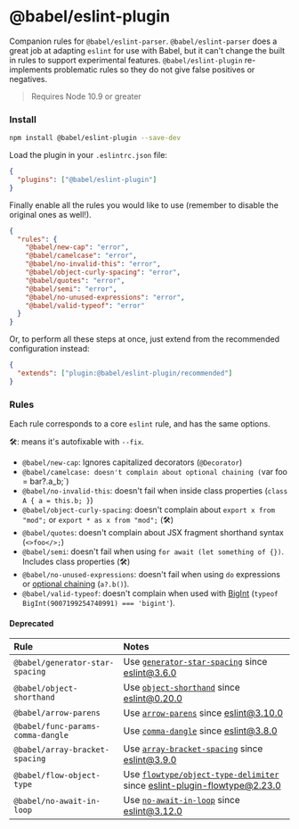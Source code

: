 # @babel/eslint-plugin

Companion rules for `@babel/eslint-parser`. `@babel/eslint-parser` does a great job at adapting `eslint`
for use with Babel, but it can't change the built in rules to support experimental features.
`@babel/eslint-plugin` re-implements problematic rules so they do not give false positives or negatives.

> Requires Node 10.9 or greater

### Install

```sh
npm install @babel/eslint-plugin --save-dev
```

Load the plugin in your `.eslintrc.json` file:

```json
{
  "plugins": ["@babel/eslint-plugin"]
}
```

Finally enable all the rules you would like to use (remember to disable the
original ones as well!).

```json
{
  "rules": {
    "@babel/new-cap": "error",
    "@babel/camelcase": "error",
    "@babel/no-invalid-this": "error",
    "@babel/object-curly-spacing": "error",
    "@babel/quotes": "error",
    "@babel/semi": "error",
    "@babel/no-unused-expressions": "error",
    "@babel/valid-typeof": "error"
  }
}
```

Or, to perform all these steps at once, just extend from the recommended configuration instead:

```json
{
  "extends": ["plugin:@babel/eslint-plugin/recommended"]
}
```

### Rules

Each rule corresponds to a core `eslint` rule, and has the same options.

🛠: means it's autofixable with `--fix`.

- `@babel/new-cap`: Ignores capitalized decorators (`@Decorator`)
- `@babel/camelcase: doesn't complain about optional chaining (`var foo = bar?.a_b;`)
- `@babel/no-invalid-this`: doesn't fail when inside class properties (`class A { a = this.b; }`)
- `@babel/object-curly-spacing`: doesn't complain about `export x from "mod";` or `export * as x from "mod";` (🛠)
- `@babel/quotes`: doesn't complain about JSX fragment shorthand syntax (`<>foo</>;`)
- `@babel/semi`: doesn't fail when using `for await (let something of {})`. Includes class properties (🛠)
- `@babel/no-unused-expressions`: doesn't fail when using `do` expressions or [optional chaining](https://github.com/tc39/proposal-optional-chaining) (`a?.b()`).
- `@babel/valid-typeof`: doesn't complain when used with [BigInt](https://github.com/tc39/proposal-bigint) (`typeof BigInt(9007199254740991) === 'bigint'`).

#### Deprecated

| Rule                             | Notes                              |
|:---------------------------------|:-----------------------------------|
| `@babel/generator-star-spacing`   | Use [`generator-star-spacing`](http://eslint.org/docs/rules/generator-star-spacing) since eslint@3.6.0 |
| `@babel/object-shorthand`         | Use [`object-shorthand`](http://eslint.org/docs/rules/object-shorthand) since eslint@0.20.0 |
| `@babel/arrow-parens`             | Use [`arrow-parens`](http://eslint.org/docs/rules/arrow-parens) since eslint@3.10.0 |
| `@babel/func-params-comma-dangle` | Use [`comma-dangle`](http://eslint.org/docs/rules/comma-dangle) since eslint@3.8.0 |
| `@babel/array-bracket-spacing`    | Use [`array-bracket-spacing`](http://eslint.org/docs/rules/array-bracket-spacing) since eslint@3.9.0 |
| `@babel/flow-object-type`         | Use [`flowtype/object-type-delimiter`](https://github.com/gajus/eslint-plugin-flowtype#eslint-plugin-flowtype-rules-object-type-delimiter) since eslint-plugin-flowtype@2.23.0 |
| `@babel/no-await-in-loop`         | Use [`no-await-in-loop`](http://eslint.org/docs/rules/no-await-in-loop) since eslint@3.12.0 |
